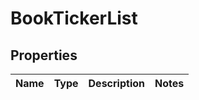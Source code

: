 # BookTickerList

## Properties
Name | Type | Description | Notes
------------ | ------------- | ------------- | -------------

